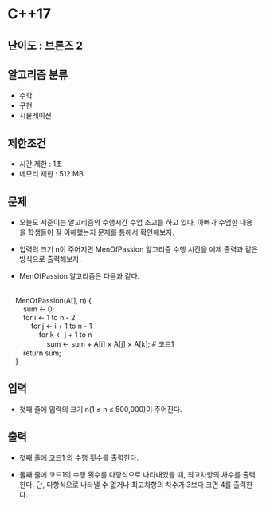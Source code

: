 # C++17

## 난이도 : 브론즈 2

## 알고리즘 분류
  - 수학
  - 구현
  - 시뮬레이션

## 제한조건
  - 시간 제한 : 1초
  - 메모리 제한 : 512 MB

## 문제
  - 오늘도 서준이는 알고리즘의 수행시간 수업 조교를 하고 있다. 아빠가 수업한 내용을 학생들이 잘 이해했는지 문제를 통해서 확인해보자.

  - 입력의 크기 n이 주어지면 MenOfPassion 알고리즘 수행 시간을 예제 출력과 같은 방식으로 출력해보자.

  - MenOfPassion 알고리즘은 다음과 같다.
<br/>
&nbsp;&nbsp;&nbsp;&nbsp;MenOfPassion(A[], n) {<br/>
&nbsp;&nbsp;&nbsp;&nbsp;&nbsp;&nbsp;&nbsp;&nbsp;sum <- 0;<br/>
&nbsp;&nbsp;&nbsp;&nbsp;&nbsp;&nbsp;&nbsp;&nbsp;for i <- 1 to n - 2<br/>
&nbsp;&nbsp;&nbsp;&nbsp;&nbsp;&nbsp;&nbsp;&nbsp;&nbsp;&nbsp;&nbsp;&nbsp;for j <- i + 1 to n - 1<br/>
&nbsp;&nbsp;&nbsp;&nbsp;&nbsp;&nbsp;&nbsp;&nbsp;&nbsp;&nbsp;&nbsp;&nbsp;&nbsp;&nbsp;&nbsp;&nbsp;for k <- j + 1 to n<br/>
&nbsp;&nbsp;&nbsp;&nbsp;&nbsp;&nbsp;&nbsp;&nbsp;&nbsp;&nbsp;&nbsp;&nbsp;&nbsp;&nbsp;&nbsp;&nbsp;&nbsp;&nbsp;&nbsp;&nbsp;sum <- sum + A[i] × A[j] × A[k]; # 코드1<br/>
&nbsp;&nbsp;&nbsp;&nbsp;&nbsp;&nbsp;&nbsp;&nbsp;return sum;<br/>
&nbsp;&nbsp;&nbsp;&nbsp;}<br/>

## 입력
  - 첫째 줄에 입력의 크기 n(1 ≤ n ≤ 500,000)이 주어진다.

## 출력
  - 첫째 줄에 코드1 의 수행 횟수를 출력한다.

  - 둘째 줄에 코드1의 수행 횟수를 다항식으로 나타내었을 때, 최고차항의 차수를 출력한다. 단, 다항식으로 나타낼 수 없거나 최고차항의 차수가 3보다 크면 4를 출력한다.

